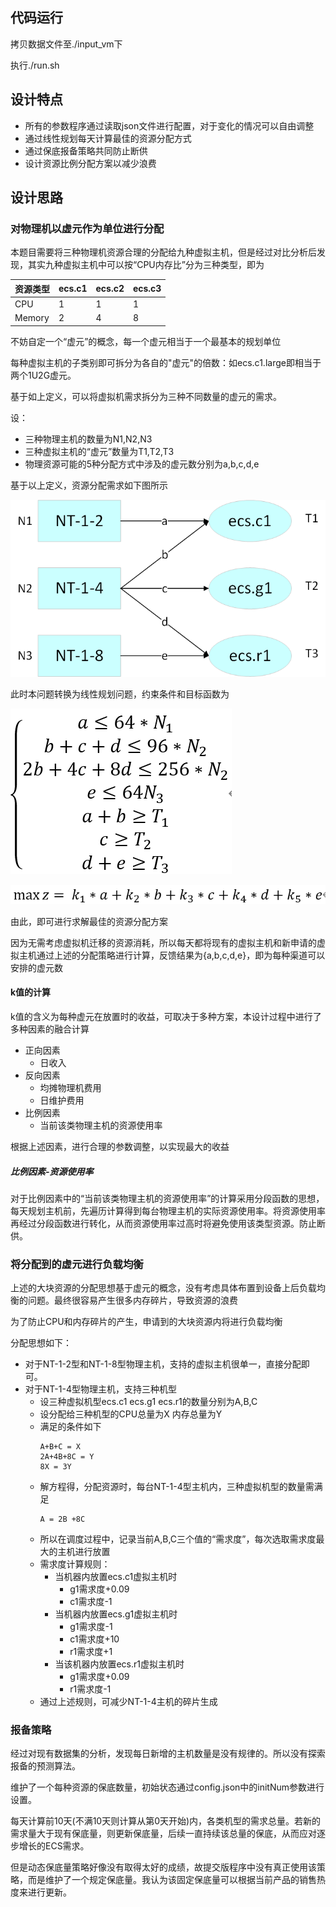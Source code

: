 ## 代码运行

拷贝数据文件至./input_vm下

执行./run.sh

## 设计特点

- 所有的参数程序通过读取json文件进行配置，对于变化的情况可以自由调整
- 通过线性规划每天计算最佳的资源分配方式
- 通过保底报备策略共同防止断供
- 设计资源比例分配方案以减少浪费

## 设计思路

### 对物理机以虚元作为单位进行分配

本题目需要将三种物理机资源合理的分配给九种虚拟主机，但是经过对比分析后发现，其实九种虚拟主机中可以按“CPU内存比”分为三种类型，即为

|资源类型|ecs.c1 | ecs.c2 | ecs.c3|
|-|-|-|-|
|CPU|1|1|1|
|Memory|2|4|8|

不妨自定一个“虚元”的概念，每一个虚元相当于一个最基本的规划单位

每种虚拟主机的子类别即可拆分为各自的"虚元"的倍数：如ecs.c1.large即相当于两个1U2G虚元。

基于如上定义，可以将虚拟机需求拆分为三种不同数量的虚元的需求。

设：
- 三种物理主机的数量为N1,N2,N3
- 三种虚拟主机的“虚元”数量为T1,T2,T3
- 物理资源可能的5种分配方式中涉及的虚元数分别为a,b,c,d,e
 
基于以上定义，资源分配需求如下图所示

![资源分配示意图](pic/20200329162450.png)

此时本问题转换为线性规划问题，约束条件和目标函数为

![约束条件](pic/20200329164504.png)

![目标函数](pic/20200329165055.png)

由此，即可进行求解最佳的资源分配方案

因为无需考虑虚拟机迁移的资源消耗，所以每天都将现有的虚拟主机和新申请的虚拟主机通过上述的分配策略进行计算，反馈结果为{a,b,c,d,e}，即为每种渠道可以安排的虚元数

#### k值的计算

k值的含义为每种虚元在放置时的收益，可取决于多种方案，本设计过程中进行了多种因素的融合计算

- 正向因素
  - 日收入
- 反向因素
  - 均摊物理机费用
  - 日维护费用
- 比例因素
  - 当前该类物理主机的资源使用率

根据上述因素，进行合理的参数调整，以实现最大的收益

##### 比例因素-资源使用率

对于比例因素中的“当前该类物理主机的资源使用率”的计算采用分段函数的思想，每天规划主机前，先遍历计算得到每台物理主机的实际资源使用率。将资源使用率再经过分段函数进行转化，从而资源使用率过高时将避免使用该类型资源。防止断供。

### 将分配到的虚元进行负载均衡

上述的大块资源的分配思想基于虚元的概念，没有考虑具体布置到设备上后负载均衡的问题。最终很容易产生很多内存碎片，导致资源的浪费

为了防止CPU和内存碎片的产生，申请到的大块资源内将进行负载均衡

分配思想如下：

- 对于NT-1-2型和NT-1-8型物理主机，支持的虚拟主机很单一，直接分配即可。
- 对于NT-1-4型物理主机，支持三种机型
  - 设三种虚拟机型ecs.c1 ecs.g1 ecs.r1的数量分别为A,B,C
  - 设分配给三种机型的CPU总量为X 内存总量为Y
  - 满足的条件如下
    ```
    A+B+C = X
    2A+4B+8C = Y
    8X = 3Y
    ```
  - 解方程得，分配资源时，每台NT-1-4型主机内，三种虚拟机型的数量需满足
    ```
    A = 2B +8C
    ```
  - 所以在调度过程中，记录当前A,B,C三个值的“需求度”，每次选取需求度最大的主机进行放置
  - 需求度计算规则：
    - 当机器内放置ecs.c1虚拟主机时
      - g1需求度+0.09
      - c1需求度-1
    - 当机器内放置ecs.g1虚拟主机时
      - g1需求度-1
      - c1需求度+10
      - r1需求度+1
    - 当该机器内放置ecs.r1虚拟主机时
      - g1需求度+0.09
      - r1需求度-1
  - 通过上述规则，可减少NT-1-4主机的碎片生成

### 报备策略

经过对现有数据集的分析，发现每日新增的主机数量是没有规律的。所以没有探索报备的预测算法。

维护了一个每种资源的保底数量，初始状态通过config.json中的initNum参数进行设置。

每天计算前10天(不满10天则计算从第0天开始)内，各类机型的需求总量。若新的需求量大于现有保底量，则更新保底量，后续一直持续该总量的保底，从而应对逐步增长的ECS需求。

但是动态保底量策略好像没有取得太好的成绩，故提交版程序中没有真正使用该策略，而是维护了一个规定保底量。我认为该固定保底量可以根据当前产品的销售热度来进行更新。